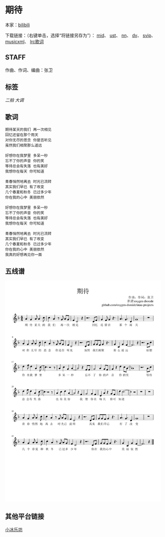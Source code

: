 # 期待
本家：[bilibili](https://www.bilibili.com/video/av457733605)

下载链接：（右键单击，选择“将链接另存为”）：
[mid](https://gitee.com/oxygendioxide/utau-projects/raw/master/%E6%9C%9F%E5%BE%85/%E6%9C%9F%E5%BE%85.mid)、
[ust](https://gitee.com/oxygendioxide/utau-projects/raw/master/%E6%9C%9F%E5%BE%85/%E6%9C%9F%E5%BE%85.ust)、
[nn](https://gitee.com/oxygendioxide/utau-projects/raw/master/%E6%9C%9F%E5%BE%85/%E6%9C%9F%E5%BE%85.nn)、
[dv](https://gitee.com/oxygendioxide/utau-projects/raw/master/%E6%9C%9F%E5%BE%85/%E6%9C%9F%E5%BE%85.dv)、
[svip](https://gitee.com/oxygendioxide/utau-projects/raw/master/%E6%9C%9F%E5%BE%85/%E6%9C%9F%E5%BE%85.svip)、
[musicxml](https://gitee.com/oxygendioxide/utau-projects/raw/master/%E6%9C%9F%E5%BE%85/%E6%9C%9F%E5%BE%85.musicxml)、
[lrc歌词](https://gitee.com/oxygendioxide/utau-projects/raw/master/%E6%9C%9F%E5%BE%85/%E6%9C%9F%E5%BE%85.lrc)
## STAFF
作曲、作词、编曲：张卫

## 标签
*二拍* *大调*

## 歌词
```
期待某天的我们 再一次相见
回忆还留在那个雨天
对你无尽的思念 你是否听见
虽然我们相聚那么遥远

好想你在我梦里 多呆一秒
忘不了你的声音 你的笑
等待总会有失落 也有美好
我想你在每天 你可知道

青春悄然地离去 时光已流转
其实我们早已 有了改变
几个春夏和秋冬 已过多少年
你在我的心中 美丽依然

好想你在我梦里 多呆一秒
忘不了你的声音 你的笑
等待总会有失落 也有美好
我想你在每天 你可知道

青春悄然地离去 时光已流转
其实我们早已 有了改变
几个春夏和秋冬 已过多少年
你在我的心中 美丽依然
我真的好想再见你一面
```
## 五线谱
![](期待.png)

## 其他平台链接
[小冰乐坊](http://xstudio.pub/svip.html?id=125)